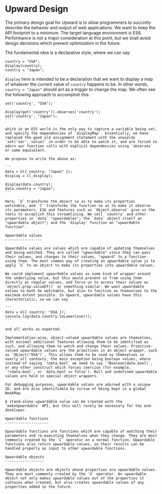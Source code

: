 Upward Design
=============

The primary design goal for Upward is to allow programmers to succintly describe the behavior and output of web applications.
We want to keep the API footprint to a minimum.
The target language environment is ES6.
Performance is not a major consideration at this point, but we shall avoid design decisions which prevent optimization in the future.

The fundamental idea is a declarative style, where we can say:

```
country = "USA";
display(country);
country = "Japan";
```

`display` here is intended to be a declaration that we want to display a map of whatever the current value of `country` happens to be. In other words, `country = "Japan"` should act as a trigger to change the map. We often see the following approach to accomplish this:

````
set('country', "USA");

display(get('country')).observes('country');
set('country', "Japan");
```

which in an ES5 world is the only way to capture a variable being set, and specify the dependencies of `displayMap`. Essentially, we have replaced the good old assignment statement with the unwieldy `set('var', value)` in order to be able to watch it, and are forced to adorn our function calls with explicit dependencies using `observes` or some equivalent.

We propose to write the above as:

```
data = U({ country: "Japan" });
display = C(_display);

display(data.country);
data.country = "Japan";
```

Here, `U` transforms the object so as to make its properties watchable, and `C` transforms the function so as to make it observe its parameters. ES6 and features such as `Object.observe` give us the tools to accoplish this streamlining. We call `country` and other properties in `data` "upwardables"; the `data` object itself an "upwardable object"; and the `display` function an "upwardable function".

Upwardable values
-----------------

Upwardable values are values which are capable of updating themselves and being watched. They are called "upwardable" since they can pass their values, and changes to their values, "upward" to a function using them. The most common way of creating an upwardable value is to apply `U` to an object to make its properties into upwardable values.

We could implement upwardable values as some kind of wrapper around the underlying value, but this would prevent us from using them directly as regular values, and force us to access their values as `object.prop.valueOf()` or something similar. We want upwardable values to both be watchable, but also to function as themselves to the maximum extent possible. In Upward, upwardable values have this characteristic, so we can say

```
data = U({ country: "USA });
console.log(data.country.toLowerCase());
```

and all works as expected. 

Implementation-wise, object-valued upwardable values are themselves, with minimal additional features allowing them to be identified as such, and allowing them to watch and change their values. Primitive-valued upwardable values are the primitives in an object wrapper, such as `Object("USA")`. This allows them to be used as themselves in nearly all contexts, the main exception being boolean values, where instead of saying `!data.bool` we need to say `!Boolean(data.bool)`, or any other construct which forces coercion (for example, `!+data.bool`, or `data.bool == false`). Null and undefined upwardable values are held in special object wrappers.

For debugging purposes, upwardable values are adorned with a unique ID, and are also identifiable by virtue of being kept in a global WeakMap.

A stand-alone upwardable value can be created with the `makeUpwardable` API, but this will rarely be necessary for the end-developer.

Upwardable functions
--------------------

Upwardable functions are functions which are capable of watching their parameters and re-executing themselves when they change. They are most commonly created by the `C` operator on a normal function. Upwardable functions also return upwardable values, so their results can be handled properly as input to other upwardable functions.

Upwardable objects
------------------

Upwardable objects are objects whose properties are upwardable values. They are most commonly created by the `U` operator. An upwardable object not only makes upwardable values out of the properties it contains when created, but also creates upwardable values of any properties added in the future.

